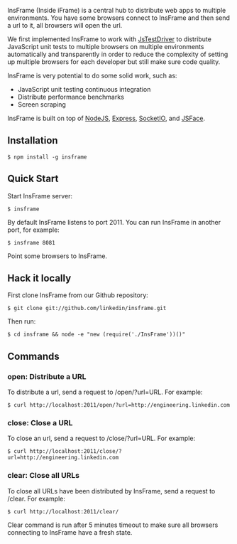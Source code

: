 InsFrame (Inside iFrame) is a central hub to distribute web apps to multiple environments. You have some browsers connect to InsFrame and then send a url to it, all browsers will open the url.

We first implemented InsFrame to work with [JsTestDriver](http://code.google.com/p/js-test-driver/) to distribute JavaScript unit tests to multiple browsers on multiple environments automatically and transparently in order to reduce the complexity of setting up multiple browsers for each developer but still make sure code quality.

InsFrame is very potential to do some solid work, such as:

* JavaScript unit testing continuous integration
* Distribute performance benchmarks
* Screen scraping

InsFrame is built on top of [NodeJS](nodejs.org), [Express](http://expressjs.com/), [SocketIO](http://socket.io/), and [JSFace](https://github.com/tnhu/jsface).

## Installation

    $ npm install -g insframe

## Quick Start

Start InsFrame server:

    $ insframe

By default InsFrame listens to port 2011. You can run InsFrame in another port, for example:

    $ insframe 8081

Point some browsers to InsFrame.

## Hack it locally

First clone InsFrame from our Github repository:

    $ git clone git://github.com/linkedin/insframe.git

Then run:

    $ cd insframe && node -e "new (require('./InsFrame'))()"

## Commands

### open: Distribute a URL

To distribute a url, send a request to /open/?url=URL. For example:

    $ curl http://localhost:2011/open/?url=http://engineering.linkedin.com

### close: Close a URL

To close an url, send a request to /close/?url=URL. For example:

    $ curl http://localhost:2011/close/?url=http://engineering.linkedin.com

### clear: Close all URLs

To close all URLs have been distributed by InsFrame, send a request to /clear. For example:

    $ curl http://localhost:2011/clear/

Clear command is run after 5 minutes timeout to make sure all browsers connecting to InsFrame have a fresh state.
